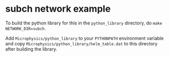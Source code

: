 # subch network example

To build the python library for this in the `python_library`
directory, do `make NETWORK_DIR=subch`.

Add `Microphysics/python_library` to your `PYTHONPATH` environment
variable and copy `Microphysics/python_library/helm_table.dat` to this
directory after building the library.